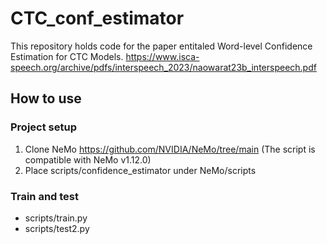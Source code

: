 # CTC_conf_estimator

This repository holds code for the paper entitaled Word-level Confidence Estimation for CTC Models.
https://www.isca-speech.org/archive/pdfs/interspeech_2023/naowarat23b_interspeech.pdf

## How to use

### Project setup
1. Clone NeMo https://github.com/NVIDIA/NeMo/tree/main (The script is compatible with NeMo v1.12.0)
2. Place scripts/confidence_estimator under NeMo/scripts

### Train and test
- scripts/train.py
- scripts/test2.py
